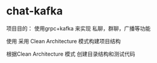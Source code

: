 # chat-kafka

项目目的： 使用grpc+kafka 来实现 私聊，群聊，广播等功能

使用 采用 Clean Architecture 模式构建项目结构 

根据Clean Architecture 模式 创建目录结构和测试代码

